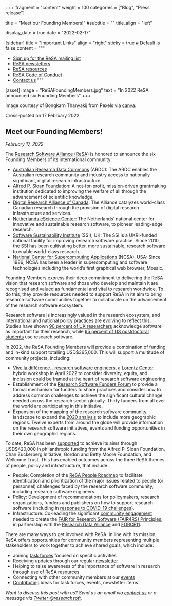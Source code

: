 +++
fragment = "content"
weight = 100
categories = ["Blog", "Press release"]

title = "Meet our Founding Members!"
#subtitle = ""
title_align = "left"

display_date = true
date = "2022-02-17"

[sidebar]
  title = "Important Links"
  align = "right"
  sticky = true # Default is false
  content = """

  * [Sign up for the ReSA mailing list](https://landing.mailerlite.com/webforms/landing/i5e1h2)
  * [ReSA newsletters](/news)
  * [ReSA resources](/resa-resources)
  * [ReSA Code of Conduct](https://www.researchsoft.org/code-of-conduct/)
  * [Contact us](/contact)
  """

[asset]
  image = "ReSAFoundingMembers.jpg"
  text = "In 2022 ReSA announced six Founding Members"
+++

Image courtesy of Bongkarn Thanyakij from Pexels via [canva](https://www.canva.com/media/MAD2q4Qf7GY).

Cross-posted on 17 February 2022.

Meet our Founding Members!
-----------------------------------------------------------------

_February 17, 2022_  

The [Research Software Alliance (ReSA)](https://www.researchsoft.org/) is honored to announce the six Founding Members of its international community:

* [Australian Research Data Commons](https://ardc.edu.au/) (ARDC): The ARDC enables the Australian research community and industry access to nationally significant, digital research infrastructure.
* [Alfred P. Sloan Foundation](https://sloan.org/): A not-for-profit, mission-driven grantmaking institution dedicated to improving the welfare of all through the advancement of scientific knowledge.
* [Digital Research Alliance of Canada](https://alliancecan.ca/): The Alliance catalyzes world-class Canadian research through the provision of digital research infrastructure and services.
* [Netherlands eScience Center](https://www.esciencecenter.nl/): The Netherlands’ national center for innovative and sustainable research software, to pioneer leading-edge research.
* [Software Sustainability Institute](https://www.software.ac.uk/) (SSI), UK: The SSI is a UKRI-funded national facility for improving research software practice. Since 2010, the SSI has been cultivating better, more sustainable, research software to enable world-class research.
* [National Center for Supercomputing Applications](http://www.ncsa.illinois.edu/) (NCSA), USA: Since 1986, NCSA has been a leader in supercomputing and software technologies including the world’s first graphical web browser, Mosaic.

Founding Members express their deep commitment to delivering the ReSA vision that research software and those who develop and maintain it are recognised and valued as fundamental and vital to research worldwide. To do this, they provide resources needed to support ReSA in its aim to bring research software communities together to collaborate on the advancement of the research software ecosystem.

Research software is increasingly valued in the research ecosystem, and international and national policy practices are evolving to reflect this. Studies have shown [90 percent of UK researchers](https://doi.org/10.5281/zenodo.14809) acknowledge software as important for their research, while [95 percent of US postdoctoral students](https://figshare.com/articles/journal_contribution/Track_1_Paper_Surveying_the_U_S_National_Postdoctoral_Association_Regarding_Software_Use_and_Training_in_Research/5328442/3) use research software.

In 2022, the ReSA Founding Members will provide a combination of funding and in-kind support totalling USD$365,000. This will support a multitude of community projects, including:

* [Vive la différence - research software engineers](https://www.researchsoft.org/events/2022-04/), a [Lorentz Center](https://www.lorentzcenter.nl/about-us.html) hybrid workshop in April 2022 to consider diversity, equity, and inclusion could be framed at the heart of research software engineering.
* Establishment of the [Research Software Funders Forum](https://www.researchsoft.org/funders-forum/) to provide a formal mechanism for funders to share practices and consider how to address common challenges to achieve the significant cultural change needed across the research sector globally. Thirty funders from all over the world are participating in this initiative.
* Expansion of the mapping of the research software community landscape to expand the [2020 analysis](https://doi.org/10.5281/zenodo.3699949) to include more geographic regions. Twelve experts from around the globe will provide information on the research software initiatives, events and funding opportunities in their own geographic regions.

To date, ReSA has been [supported](https://www.researchsoft.org/about-resa/) to achieve its aims through USD$420,000 in philanthropic funding from the Alfred P. Sloan Foundation, Chan Zuckerberg Initiative, Gordon and Betty Moore Foundation, and Wellcome Trust. This has enabled outcomes across the three ReSA themes of people, policy and infrastructure, that include:

* People: Completion of the [ReSA People Roadmap](https://www.researchsoft.org/documents/people-roadmap.pdf) to facilitate identification and prioritization of the major issues related to people (or personnel) challenges faced by the research software community, including research software engineers.
* Policy: Development of recommendations for policymakers, research organizations, funders and publishers on how to support research software (including in [response to COVID-19 challenges](https://zenodo.org/record/3932953#.Xx_f7Z4za70)).
* Infrastructure: Co-leading the significant [community engagement](https://www.rd-alliance.org/groups/fair-4-research-software-fair4rs-wg) needed to create the [FAIR for Research Software (FAIR4RS) Principles](https://www.rd-alliance.org/group/fair-research-software-fair4rs-wg/outcomes/fair-principles-research-software-fair4rs), in partnership with the [Research Data Alliance](https://www.rd-alliance.org/) and [FORCE11](https://force11.org/).  

There are many ways to get involved with ReSA. In line with its mission, ReSA offers opportunities for community members representing multiple stakeholders to work together to achieve shared goals, which include:

* Joining [task forces](https://www.researchsoft.org/taskforces/) focused on specific activities
* Receiving updates through our regular [newsletter](https://www.researchsoft.org/news/)
* Helping to raise awareness of the importance of software in research through use of [ReSA resources](https://www.researchsoft.org/resa-resources/)
* Connecting with other community members at our [events](https://www.researchsoft.org/events/)
* [Contributing](https://www.researchsoft.org/contact/) ideas for task forces, events, newsletter items


_Want to discuss this post with us? Send us an email via [contact us](https://www.researchsoft.org/contact/) or a message via [Twitter @researchsoft](https://twitter.com/researchsoft)._
